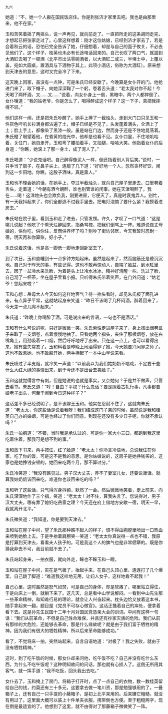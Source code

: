     九六 

   她道：“不，她一个人搬在国民饭店住。你是到张济才家里去吧。我也是由那里来，他不在家。”

   玉和苦笑着摇了两摇头，说一声再见，就向前走了。一直把所走的这条胡同走完，才想起已把张家走过了。心里这样想着：刚才这位姑娘，已经到济才家去了，若是会着秋云的话，恐怕已完全告诉了她，仔细想着，却是与自己的面子攸关，不必去见他们了。这个样子，桂英也未必有长途电话回来的。自己长叹了两口气，就遛到大酒缸去喝了一顿酒（北平市出沽零碗酒者，以大酒缸二或三，半埋土中，上覆以盖，宛如大圆桌，置酒具与下酒物于其上，此项小酒店，俗称为大酒缸）。原来想到天津去的意思，这时又完全冷了下来。

   这天晚上回家，虽没有一点钟，可是朱氏已经安歇了。今晚算是女仆开的门。他抢进门来了，取下帽子，向她深深鞠了一个躬，卷着舌头道：“老太我对你不起！今天喝了两杯酒，又……又……”说着，向女仆身上一倒，黑暗中，两个人都摔倒了。女仆嚷道：“我的姑老爷，你是怎么了，喝得醉成这个样子？这一下子，真把我摔得不轻。”

   他们这样一闹，还是把朱氏吵醒了。她手上捧了一截烛头，走到大门口只见玉和一件灰色哔叽长衫满身都沾遍了土，帽子已经是不见了，头发蓬着满头，全洒上了土；脸上手上，都像染了黑漆一般。虽是站在门边，然而身子还是不住地晃荡着。朱氏瞪了眼望着他，在昏黄的烛光中，他却是也看不见。女仆口里，不住地叽咕着，关住门，她自走开。玉和弯了腰拍着手，又拍腿，哈哈大笑。他指着女仆的后身道：“你瞧，她滚上了那一身土，成了泥人了。”

   朱氏喝道：“少说鬼话吧。自己醉得像泥人一样，倒还指着别人背后笑。”说时，一只手当了扇子，在鼻子尖上，连扇了几下道：“好好地一个人，忽然贪杯好饮，闹到这一步田地。你瞧，这股子酒味，真是熏人。”

   玉和也不理会她的话，在她手上，夺过半截烛头，就向自己屋子里走去。口里卷着舌头，走着道：“今朝有酒今朝醉，谁也别管谁的闲事。她在天津喝醉了，我在……喝！这洋烛头也会欺负我，刚要进房，它便灭了，真是时衰鬼弄人。别忙，有一天我抖起来了，你们全都逃不过我手里去。把电灯泡摘了要什么紧？我摸着进房去。”

   朱氏站在院子里，看到玉和走了进去，只管发愣。许久，才叹了一口气道：“这是哪儿说起？他吃了个熏天烂醉回来，指桑骂槐，把我们倒骂上一阵。难道说做丈母娘的，供你吃，供你住，反而供养坏了吗？别吵了街坊邻居，今天我暂时忍耐一宿，明天再和你算账，好小子。”

   朱氏说着这话，也是高一脚低一脚地走回卧室去了。

   到了次日，玉和直睡到十一点多钟方始起床。虽然是起来了，然而脑筋还是昏沉沉地。自己对于昨天的事，有些记得。这也不敢再惊动人，自端了脸盆，到水缸里去，因了一盆冷水来洗脸，为着是头上让冷水冰冰，精神好清醒一些。洗过了脸，自己沏了一杯茶，坐在屋子里看小报。只听得朱氏带着笑声，在门外问道：“姑老爷！您起来啦？”

   玉和心想：岳母大人今天如何这样地客气？待一抬头看时，却见朱氏板了面孔进来，有点异乎平常，这就站起身来笑道：“昨日不该喝了几杯闷酒，醉着回来了，今天差一点儿爬不起来。”

   朱氏道：“昨晚上你喝醉了酒，可是说出来的言语，一句也不是酒话。”

   玉和有什么可说的呢，只好是微微一笑。朱氏索性走进屋子来了，身上掏出烟卷盒子来取了一支烟卷，点着慢慢地抽了。只看她两个指头，夹住了那根烟卷，放在右嘴角上，用劲吸着一口烟，然后吁吁地呼了出来。只在这一点上，也可以看得出来，她有些失常态了。玉和料着是昨晚上闹酒得罪了她，今天她要兴问罪之师了。这也不敢惹她，也不敢躲开她，两手捧起了一本中山学说来看。

   朱氏喷过了半支烟，就冷笑一声道：“以前我以为我们姑奶奶不唱戏，不定要干些什么大红大绿的事情出来，到于今还不是出台去卖脸子。”

   玉和这就觉得言中有刺，但是她说的也就是事实，又奈她何？于是并不做声，只管去看书。朱氏又道：“哼！自由？平权？什么鬼话？要是照着古礼行事，凡事都要娘老子出头，何至于闹到今日这种样子？”

   这话差不多已经说明了，是不该嫁王玉和。他实在忍耐不住了，这就向朱氏道：“老太太，你这些话是说着我呀！我们结成这门子亲的时候，虽然说是我和桂英自己办的婚姻，可是也经过了你们同意。到现在还没有多少日子呢，你就不承认吗？”

   朱氏一拍胸道：“不错，当时我是承认过的，可是你一家大小三口，都跑到我这里吃着住着，那我可是想不到的事。”

   玉和放下书来，两手按住，红了脸道：“老太太！你冷言冷语地，总说我住在你家，吃了你的饭，可是这不是我的意思，是你姑娘说的，这房子是她挣钱买的，这家也是她挣钱安顿的，她回来吃两个月，那不算过分。”

   朱氏冷笑道：“我没有瞧见过。男子汉大丈夫，养不了妻室儿女，还要说犟话。就算我姑奶奶该回来吃，难道你也该回来吃的吗？”

   玉和听了这些话，只气得浑身抖颤，默然了一会。然后微微地笑着，走上前来，向朱氏深深地作了三个揖，笑道：“老太太！对不住，算我失言了。您说得对，男子汉大丈夫，哪有靠了媳妇吃岳家之理？今天还在府上借地方安歇一宿，明天一早，我就离开北平。”

   朱氏微笑道：“我知道，你是要到天津去。”

   玉和站在屋子中间，望了朱氏那种瞧不起人的样子，恨不得由胸膛里喷出一口热血来喷到她脸上去。于是手抬着肩膀笑一笑道：“老太太你真说得一点也不错，我原是打算到天津去，看看夫人孩子的。可是我这个人的脾气也是非常倔犟的。既是你猜我非去不可，我目前就不去了。”

   朱氏站起身来，一拍衣服，就向外走，睬也不睬玉和一眼。

   玉和站在屋子中间，实在是气极了，抬起手来，在自己头顶心里，连连打了几个爆栗，自己跳了脚道：“难道我这样地无用，让妇人女子，这样地看不起我！”

   自己心里，这时虽然是怒气如焚，可是自己的身体，却是软瘫了，哪里站立得住，于是向床上一倒，就躺下来了。这几天，总是看中山学说解闷。一看到中山先生那一些革命精神，和知难行易的理论，就会让人兴奋起来。枕头边恰又放着这本书，随手拿起来一翻，题目是《党员不可存心做官》。这话正搔着自己的痒处，便拿着看下去。这是孙先生民国十二年十月对国民党恳亲大会的训词。中间有这样一句话：“我们从前革命，不但是自己性命难保，并且还有抄家灭族的危险。我们从前有那样的大危险，还能够去革命，那是什么缘故呢？就是由于我们富于牺牲的精神。因为我们有很大的牺牲精神，所以后来革命能够成功。”

   看了，不觉将床一拍，突然站起来，自言自语地道：“对极了！我之失败，就由于没有牺牲精神。”

   这时，到了吃午饭的时候，那女仆却来问他，吃午饭不吃？自己并没有吃什么东西，为什么不吃午饭呢？这种明知故问的问话，那也就有心损人了。这倒无所用其客气，就一挥手道：“我不吃饭，回头我出去吃。”

   女仆去了，玉和掩上了房门，将箱子打开时，点了一点自己的衣物，数一数桂英留给自己的钱，约莫还有三十多元，这要拿去做一笔川资，那是勉强够用的了。一叠箱子上，还有自己一只手提的小藤箱子，是初上北平来用的。后来嫌它粗糙，就没有用过了。这里面大概可以装上十件单夹衣服，携带倒也方便。至于粗糙两字，现在倒是最适宜的了。他想到了这里，就不由得对了那藤箱子微微笑了一阵。

